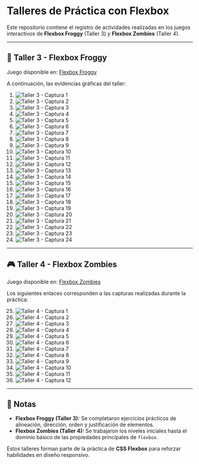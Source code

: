 # Talleres de Práctica con Flexbox

Este repositorio contiene el registro de actividades realizadas en los juegos interactivos de **Flexbox Froggy** (Taller 3) y **Flexbox Zombies** (Taller 4).  

---

## 🐸 Taller 3 - Flexbox Froggy
Juego disponible en: [Flexbox Froggy](https://flexboxfroggy.com/#es)

A continuación, las evidencias gráficas del taller:  

1. ![Taller 3 - Captura 1](https://i.ibb.co/1twSqW8T/Captura-de-pantalla-2025-09-02-155959.png)  
2. ![Taller 3 - Captura 2](https://i.ibb.co/0jJzLFGG/Captura-de-pantalla-2025-09-02-155846.png)  
3. ![Taller 3 - Captura 3](https://i.ibb.co/vvwnZMY8/Captura-de-pantalla-2025-09-02-155358.png)  
4. ![Taller 3 - Captura 4](https://i.ibb.co/CshK8VMV/Captura-de-pantalla-2025-09-02-155343.png)  
5. ![Taller 3 - Captura 5](https://i.ibb.co/jkYTzHwN/Captura-de-pantalla-2025-09-02-155321.png)  
6. ![Taller 3 - Captura 6](https://i.ibb.co/Q3hp48Xj/Captura-de-pantalla-2025-09-02-155257.png)  
7. ![Taller 3 - Captura 7](https://i.ibb.co/d1CXkgt/Captura-de-pantalla-2025-09-02-155237.png)  
8. ![Taller 3 - Captura 8](https://i.ibb.co/BVNb70sD/Captura-de-pantalla-2025-09-02-155151.png)  
9. ![Taller 3 - Captura 9](https://i.ibb.co/Gvq3pd1h/Captura-de-pantalla-2025-09-02-155044.png)  
10. ![Taller 3 - Captura 10](https://i.ibb.co/HTZZ9r2w/Captura-de-pantalla-2025-09-02-155012.png)  
11. ![Taller 3 - Captura 11](https://i.ibb.co/ymgwsL72/Captura-de-pantalla-2025-09-02-154936.png)  
12. ![Taller 3 - Captura 12](https://i.ibb.co/h1ff6G71/Captura-de-pantalla-2025-09-02-154855.png)  
13. ![Taller 3 - Captura 13](https://i.ibb.co/NcRfvWF/Captura-de-pantalla-2025-09-02-154807.png)  
14. ![Taller 3 - Captura 14](https://i.ibb.co/fGQ0nb8V/Captura-de-pantalla-2025-09-02-154732.png)  
15. ![Taller 3 - Captura 15](https://i.ibb.co/6JbjYd2T/Captura-de-pantalla-2025-09-02-154623.png)  
16. ![Taller 3 - Captura 16](https://i.ibb.co/VcjZmYjq/Captura-de-pantalla-2025-09-02-154441.png)  
17. ![Taller 3 - Captura 17](https://i.ibb.co/ZzRHNf1g/Captura-de-pantalla-2025-09-02-154424.png)  
18. ![Taller 3 - Captura 18](https://i.ibb.co/hJYHXBBq/Captura-de-pantalla-2025-09-02-154409.png)  
19. ![Taller 3 - Captura 19](https://i.ibb.co/Gf2yQWj8/Captura-de-pantalla-2025-09-02-154325.png)  
20. ![Taller 3 - Captura 20](https://i.ibb.co/pvh8v6RZ/Captura-de-pantalla-2025-09-02-154247.png)  
21. ![Taller 3 - Captura 21](https://i.ibb.co/LDw6H2SZ/Captura-de-pantalla-2025-09-02-154211.png)  
22. ![Taller 3 - Captura 22](https://i.ibb.co/bg4cJ2cq/Captura-de-pantalla-2025-09-02-154126.png)  
23. ![Taller 3 - Captura 23](https://i.ibb.co/wNY6vJwZ/Captura-de-pantalla-2025-09-02-154046.png)  
24. ![Taller 3 - Captura 24](https://i.ibb.co/vxw6sLQt/Captura-de-pantalla-2025-09-02-154017.png)  

---

## 🎮 Taller 4 - Flexbox Zombies
Juego disponible en: [Flexbox Zombies](https://mastery.games/flexboxzombies/)

Los siguientes enlaces corresponden a las capturas realizadas durante la práctica:

25. ![Taller 4 - Captura 1](https://i.ibb.co/Qvx5tFLK/Captura-de-pantalla-2025-09-03-141847.png)  
26. ![Taller 4 - Captura 2](https://i.ibb.co/ccnwpqj7/Captura-de-pantalla-2025-09-03-141835.png)  
27. ![Taller 4 - Captura 3](https://i.ibb.co/tw19YPzr/Captura-de-pantalla-2025-09-02-162824.png)  
28. ![Taller 4 - Captura 4](https://i.ibb.co/QFpynwVz/Captura-de-pantalla-2025-09-02-161311.png)  
29. ![Taller 4 - Captura 5](https://i.ibb.co/4nhfsQtj/Captura-de-pantalla-2025-09-02-161242.png)  
30. ![Taller 4 - Captura 6](https://i.ibb.co/20hNBLss/Captura-de-pantalla-2025-09-02-161213.png)  
31. ![Taller 4 - Captura 7](https://i.ibb.co/pvJTbVZZ/Captura-de-pantalla-2025-09-02-161144.png)  
32. ![Taller 4 - Captura 8](https://i.ibb.co/Z6V79pJ4/Captura-de-pantalla-2025-09-02-161028.png)  
33. ![Taller 4 - Captura 9](https://i.ibb.co/fzm0x1Ff/Captura-de-pantalla-2025-09-02-161003.png)  
34. ![Taller 4 - Captura 10](https://i.ibb.co/MDXfJYJD/Captura-de-pantalla-2025-09-02-160402.png)  
35. ![Taller 4 - Captura 11](https://i.ibb.co/93T3ZK2G/Captura-de-pantalla-2025-09-02-160314.png)  
36. ![Taller 4 - Captura 12](https://i.ibb.co/VcFwLCg3/Captura-de-pantalla-2025-09-02-160149.png)  

---

## 📌 Notas
- **Flexbox Froggy (Taller 3):** Se completaron ejercicios prácticos de alineación, dirección, orden y justificación de elementos.  
- **Flexbox Zombies (Taller 4):** Se trabajaron los niveles iniciales hasta el dominio básico de las propiedades principales de `flexbox`.  

Estos talleres forman parte de la práctica de **CSS Flexbox** para reforzar habilidades en diseño responsivo.
